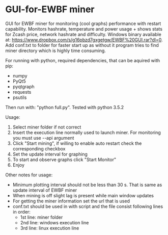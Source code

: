 # GUI-for-EWBF miner
GUI for EWBF miner for monitoring (cool graphs) performance with restart capability.
Monitors hashrate, temperature and power usage + shows stats for Zcash price, network hashrate and difficulty.
Windows binary available at: https://www.dropbox.com/s/g16pbzd7gxgetgw/EWBF%20GUI.rar?dl=0.
Add conf.txt to folder for faster start up as without it program tries to find miner directory which is highly time consuming.

For running with python, required dependencies, that can be aquired with pip:
  - numpy
  - PyQt5
  - pyqtgraph
  - requests
  - psutils

Then run with: "python full.py". 
Tested with python 3.5.2

Usage:
  1. Select miner folder if not correct
  2. Insert the execution line normally used to launch miner. For monitoring you must use --api argument
  3. Click "Start mining", if willing to enable auto restart check the corresponding checkbox
  4. Set the update interval for graphing
  5. To start and observe graphs click "Start Monitor"
  6. Enjoy
  

Other notes for usage:
  - Minimum plotting interval should not be less than 30 s. That is same as update interval of EWBF miner
  - When mining is off slight lag is present while main window updates
  - For getting the miner information set the url that is used
  - conf.txt should be used in with script and the file consist following lines in order:
    - 1st line: miner folder
    - 2nd line: windows execution line
    - 3rd line: linux execution line
  
  
